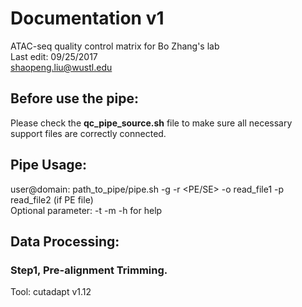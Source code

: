 # Documentation v1
ATAC-seq quality control matrix for Bo Zhang's lab  
Last edit: 09/25/2017  
shaopeng.liu@wustl.edu  											   

## Before use the pipe:  
Please check the **qc_pipe_source.sh** file to make sure all necessary support files are correctly connected.  

## Pipe Usage:  
user@domain: path_to_pipe/pipe.sh  -g <genome>  -r <PE/SE>  -o read_file1  -p read_file2 (if PE file)  
Optional parameter:   -t <threads>  -m <marker>  -h for help  

## Data Processing:
### Step1, Pre-alignment Trimming.
Tool: cutadapt v1.12
